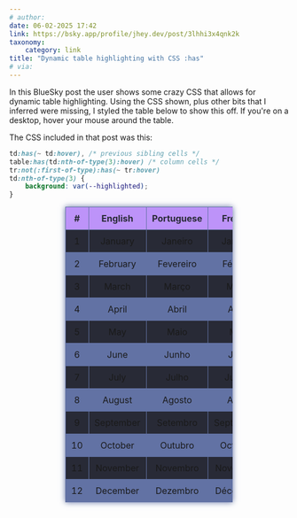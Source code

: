```yaml
---
# author:
date: 06-02-2025 17:42
link: https://bsky.app/profile/jhey.dev/post/3lhhi3x4qnk2k
taxonomy:
    category: link
title: "Dynamic table highlighting with CSS :has"
# via:
---
```


In this BlueSky post the user shows some crazy CSS that allows for dynamic table highlighting.
Using the CSS shown, plus other bits that I inferred were missing, I styled the table below to show this off.
If you're on a desktop, hover your mouse around the table.

The CSS included in that post was this:

```css
td:has(~ td:hover), /* previous sibling cells */
table:has(td:nth-of-type(3):hover) /* column cells */
tr:not(:first-of-type):has(~ tr:hover)
td:nth-of-type(3) {
    background: var(--highlighted);
}
```

<style>
    /* Dracula Theme Colors */
    :root {
        --bg: #282a36;
        --fg: #f8f8f2;
        --comment: #6272a4;
        --cyan: #8be9fd;
        --green: #50fa7b;
        --orange: #ffb86c;
        --pink: #ff79c6;
        --purple: #bd93f9;
        --red: #ff5555;
        --yellow: #f1fa8c;
    }

    table {
        width: 60%;
        margin: 0 auto;
        border-collapse: collapse;
        box-shadow: 0 0 10px var(--comment);
    }

    th, td {
        padding: 10px;
        border: 1px solid var(--comment);
        text-align: center;
    }

    th {
        background-color: var(--purple);
        color: var(--bg);
        font-weight: bold;
    }

    tr:nth-child(even) {
        background-color: var(--comment);
    }

    tr:nth-child(odd) {
        background-color: var(--bg);
    }

    td {
        cursor: pointer;
        transition: background-color 0.3s;
    }

    /* Highlight the entire row when a cell is hovered */
    tr:has(td:hover) td {
        background-color: var(--yellow);
    }

    /* Highlight the entire column when a cell is hovered */
    table:has(td:hover) td:nth-child(1),
    table:has(td:hover) td:nth-child(2),
    table:has(td:hover) td:nth-child(3),
    table:has(td:hover) td:nth-child(4),
    table:has(td:hover) td:nth-child(5),
    table:has(td:hover) td:nth-child(6) {
        background-color: var(--yellow);
    }

    /* Ensure the hovered cell is distinctly visible */
    td:hover {
        background-color: var(--red);
        color: var(--bg);
    }

    /* Highlight the corresponding column header */
    table:has(td:hover) th:nth-child(n) {
        background-color: var(--pink);
        color: var(--fg);
    }
</style>

<table>
    <thead>
        <tr>
            <th>#</th>
            <th>English</th>
            <th>Portuguese</th>
            <th>French</th>
            <th>German</th>
            <th>Italian</th>
        </tr>
    </thead>
    <tbody>
        <tr><td>1</td><td>January</td><td>Janeiro</td><td>Janvier</td><td>Januar</td><td>Gennaio</td></tr>
        <tr><td>2</td><td>February</td><td>Fevereiro</td><td>Février</td><td>Februar</td><td>Febbraio</td></tr>
        <tr><td>3</td><td>March</td><td>Março</td><td>Mars</td><td>März</td><td>Marzo</td></tr>
        <tr><td>4</td><td>April</td><td>Abril</td><td>Avril</td><td>April</td><td>Aprile</td></tr>
        <tr><td>5</td><td>May</td><td>Maio</td><td>Mai</td><td>Mai</td><td>Maggio</td></tr>
        <tr><td>6</td><td>June</td><td>Junho</td><td>Juin</td><td>Juni</td><td>Giugno</td></tr>
        <tr><td>7</td><td>July</td><td>Julho</td><td>Juillet</td><td>Juli</td><td>Luglio</td></tr>
        <tr><td>8</td><td>August</td><td>Agosto</td><td>Août</td><td>August</td><td>Agosto</td></tr>
        <tr><td>9</td><td>September</td><td>Setembro</td><td>Septembre</td><td>September</td><td>Settembre</td></tr>
        <tr><td>10</td><td>October</td><td>Outubro</td><td>Octobre</td><td>Oktober</td><td>Ottobre</td></tr>
        <tr><td>11</td><td>November</td><td>Novembro</td><td>Novembre</td><td>November</td><td>Novembre</td></tr>
        <tr><td>12</td><td>December</td><td>Dezembro</td><td>Décembre</td><td>Dezember</td><td>Dicembre</td></tr>
    </tbody>
</table>


